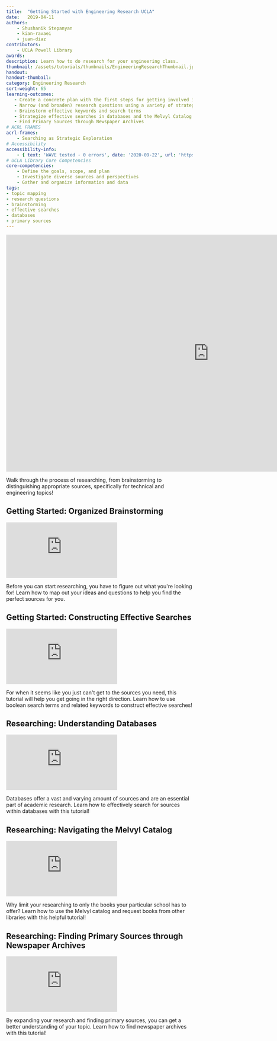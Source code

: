 ```yaml
---
title:  "Getting Started with Engineering Research UCLA"
date:   2019-04-11
authors: 
    - Shushanik Stepanyan
    - kian-ravaei
    - juan-diaz
contributors: 
    - UCLA Powell Library
awards:
description: Learn how to do research for your engineering class.
thumbnail: /assets/tutorials/thumbnails/EngineeringResearchThumbnail.jpg
handout:
handout-thumbail:
category: Engineering Research
sort-weight: 65
learning-outcomes:
   - Create a concrete plan with the first steps for getting involved in research
   - Narrow (and broaden) research questions using a variety of strategies (e.g., social issues, economic issues,political issues, scientific/technological issues)
   - Brainstorm effective keywords and search terms
   - Strategize effective searches in databases and the Melvyl Catalog
   - Find Primary Sources through Newspaper Archives
# ACRL FRAMES
acrl-frames:
    - Searching as Strategic Exploration
# Accessibility
accessibility-info:
    - { text: 'WAVE tested - 0 errors', date: '2020-09-22', url: 'https://wave.webaim.org/' }
# UCLA Library Core Competencies
core-competencies:
    - Define the goals, scope, and plan
    - Investigate diverse sources and perspectives
    - Gather and organize information and data
tags:
- topic mapping
- research questions
- brainstorming
- effective searches
- databases
- primary sources
---
```


<iframe src="https://ccle.ucla.edu/mod/hvp/embed.php?id=2242500" width="1094" height="640" frameborder="0" allowfullscreen="allowfullscreen"></iframe><script src="https://ccle.ucla.edu/mod/hvp/library/js/h5p-resizer.js" charset="UTF-8"></script>

<p>Walk through the process of researching, from brainstorming to distinguishing appropriate sources, specifically for technical and engineering topics!</p>

<!-- Start Plan Your Reading Session -->
<div class="card">
    <div class="card-body">
                <h2 class="card-title">Getting Started: Organized Brainstorming</h2>
    <div class="embed-responsive embed-responsive-16by9">
  <iframe class="embed-responsive-item card-img-top" src="https://ccle.ucla.edu/mod/hvp/embed.php?id=2424342" frameborder="0" allowfullscreen></iframe><script src="https://ccle.ucla.edu/mod/hvp/library/js/h5p-resizer.js" charset="UTF-8"></script>
    </div>
                <p class="card-text">Before you can start researching, you have to figure out what you're looking for! Learn how to map out your ideas and questions to help you find the perfect sources for you.</p>
            </div>
        </div>
<!-- End Plan Your Reading Session-->

<!-- Turn Headings Into Questions -->
<div class="card">
    <div class="card-body">
                <h2 class="card-title">Getting Started: Constructing Effective Searches</h2>
                <div class="embed-responsive embed-responsive-16by9">
  <iframe class="embed-responsive-item card-img-top" src="https://ccle.ucla.edu/mod/hvp/embed.php?id=2424343" frameborder="0" allowfullscreen></iframe><script src="https://ccle.ucla.edu/mod/hvp/library/js/h5p-resizer.js" charset="UTF-8"></script>
        </div>
               <p class="card-text">For when it seems like you just can't get to the sources you need, this tutorial will help you get going in the right direction. Learn how to use boolean search terms and related keywords to construct effective searches!</p>
    </div>
</div>
<!-- Turn Headings Into Questions -->

<!-- Start Paraphrase as you read -->
<div class="card">
    <div class="card-body">
                <h2 class="card-title">Researching: Understanding Databases</h2>
                <div class="embed-responsive embed-responsive-16by9">
  <iframe class="embed-responsive-item card-img-top" src="https://ccle.ucla.edu/mod/hvp/embed.php?id=2424344" frameborder="0" allowfullscreen></iframe><script src="https://ccle.ucla.edu/mod/hvp/library/js/h5p-resizer.js" charset="UTF-8"></script>
           </div>
                <p class="card-text">Databases offer a vast and varying amount of sources and are an essential part of academic research. Learn how to effectively search for sources within databases with this tutorial!</p>
    </div>
</div>
<!-- End Paraphrase as you read -->
 
 <!-- Start Take Relevant Notes -->
<div class="card">
    <div class="card-body">
                <h2 class="card-title">Researching: Navigating the Melvyl Catalog</h2>
                <div class="embed-responsive embed-responsive-16by9">
  <iframe class="embed-responsive-item card-img-top" src="https://ccle.ucla.edu/mod/hvp/embed.php?id=2424345" frameborder="0" allowfullscreen></iframe><script src="https://ccle.ucla.edu/mod/hvp/library/js/h5p-resizer.js" charset="UTF-8"></script>
            </div>
                <p class="card-text">Why limit your researching to only the books your particular school has to offer? Learn how to use the Melvyl catalog and request books from other libraries with this helpful tutorial!</p>
    </div>
</div>
<!-- End Take Relevant Notes-->

<!-- Make an Annotation Legend -->
<div class="card">
    <div class="card-body">
                <h2 class="card-title">Researching: Finding Primary Sources through Newspaper Archives</h2>
                <div class="embed-responsive embed-responsive-16by9">
  <iframe class="embed-responsive-item card-img-top" src="https://ccle.ucla.edu/mod/hvp/embed.php?id=2424346" frameborder="0" allowfullscreen></iframe><script src="https://ccle.ucla.edu/mod/hvp/library/js/h5p-resizer.js" charset="UTF-8"></script>
            </div>
                <p class="card-text">By expanding your research and finding primary sources, you can get a better understanding of your topic. Learn how to find newspaper archives with this tutorial!</p>
    </div>
</div>
<!-- End Make an Annotation Legend -->
